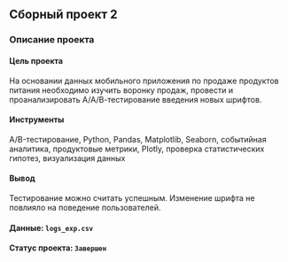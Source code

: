 ## Сборный проект 2 

### Описание проекта

#### Цель проекта
На основании данных мобильного приложения по продаже продуктов питания необходимо изучить воронку продаж, провести и проанализировать А/А/В-тестирование введения новых шрифтов.

#### Инструменты
A/B-тестирование, Python, Pandas, Matplotlib, Seaborn, событийная аналитика, продуктовые метрики, Plotly, проверка статистических гипотез, визуализация данных

#### Вывод
Тестирование можно считать успешным. Изменение шрифта не повлияло на поведение пользователей.

#### Данные: `logs_exp.csv`

#### Статус проекта: `Завершен`
